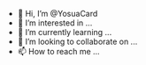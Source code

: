 - 👋 Hi, I’m @YosuaCard
- 👀 I’m interested in ...
- 🌱 I’m currently learning ...
- 💞️ I’m looking to collaborate on ...
- 📫 How to reach me ...

<!---
YosuaCard/YosuaCard is a ✨ special ✨ repository because its `README.md` (this file) appears on your GitHub profile.
You can click the Preview link to take a look at your changes.
--->

